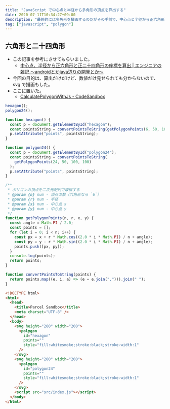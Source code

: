 ```yaml
---
title: "JavaScript で中心点と半径から多角形の頂点を算出する"
date: 2020-07-11T10:34:27+09:00
description: "最終的には多角形を描画するのだがその手前で、中心点と半径から正六角形の頂点を算出する必要が出たのでやってみた"
tag: ["javascript", "polygon"]
---
```


## 六角形と二十四角形

- この記事を参考にさせてもらいました。
  - [中心点、半径から正六角形と正二十四角形の座標を算出 | エンジニアの雑記 ～androidとかjava辺りの開発とか～](https://ameblo.jp/shockyeah/entry-10980569328.html)
- 今回の目的は、算出だけだけど、数値だけ見せられても分からないので、svg で描画もした。
- ここに置いた。
  - [CalculatePolygonWithJs - CodeSandbox](https://codesandbox.io/s/calculatepolygonwithjs-qehm2)

```js
hexagon();
polygon24();

function hexagon() {
  const p = document.getElementById("hexagon");
  const pointsString = convertPointsToString(getPolygonPoints(6, 50, 100, 100));
  p.setAttribute("points", pointsString);
}

function polygon24() {
  const p = document.getElementById("polygon24");
  const pointsString = convertPointsToString(
    getPolygonPoints(24, 50, 100, 100)
  );
  p.setAttribute("points", pointsString);
}

/**
 * ポリゴンの頂点を二次元配列で取得する
 * @param {n} num - 頂点の数（六角形なら `6`）
 * @param {r} num - 半径
 * @param {x} num - 中心点 x
 * @param {y} num - 中心点 y
 */
function getPolygonPoints(n, r, x, y) {
  const angle = Math.PI / 2.0;
  const points = [];
  for (let i = 0; i < n; i++) {
    const px = x + r * Math.cos((2.0 * i * Math.PI) / n + angle);
    const py = y - r * Math.sin((2.0 * i * Math.PI) / n + angle);
    points.push([px, py]);
  }
  console.log(points);
  return points;
}

function convertPointsToString(points) {
  return points.map((e, i, a) => (e = e.join(","))).join(" ");
}
```

```html
<!DOCTYPE html>
<html>
  <head>
    <title>Parcel Sandbox</title>
    <meta charset="UTF-8" />
  </head>
  <body>
    <svg height="200" width="200">
      <polygon
        id="hexagon"
        points=""
        style="fill:whitesmoke;stroke:black;stroke-width:1"
      />
    </svg>
    <svg height="200" width="200">
      <polygon
        id="polygon24"
        points=""
        style="fill:whitesmoke;stroke:black;stroke-width:1"
      />
    </svg>
    <script src="src/index.js"></script>
  </body>
</html>
```
